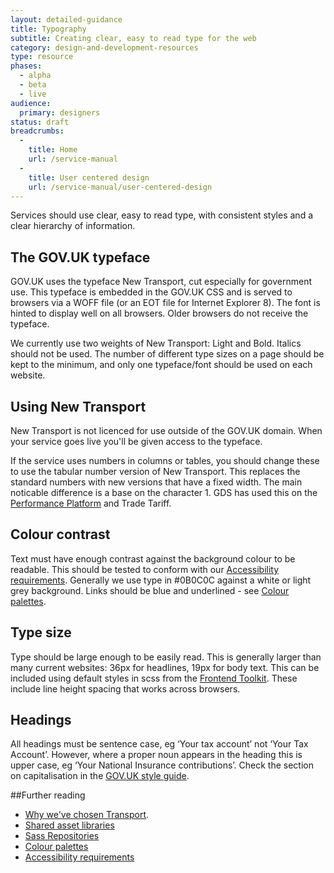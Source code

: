 ```yaml
---
layout: detailed-guidance
title: Typography
subtitle: Creating clear, easy to read type for the web
category: design-and-development-resources
type: resource
phases:
  - alpha
  - beta
  - live
audience:
  primary: designers
status: draft
breadcrumbs:
  -
    title: Home
    url: /service-manual
  -
    title: User centered design
    url: /service-manual/user-centered-design
---
```


Services should use clear, easy to read type, with consistent styles and a clear hierarchy of information.

## The GOV.UK typeface

GOV.UK uses the typeface New Transport, cut especially for government use. This typeface is embedded in the GOV.UK CSS and is served to browsers via a WOFF file (or an EOT file for Internet Explorer 8). The font is hinted to display well on all browsers. Older browsers do not receive the typeface.

We currently use two weights of New Transport: Light and Bold. Italics should not be used. The number of different type sizes on a page should be kept to the minimum, and only one typeface/font should be used on each website.

## Using New Transport

New Transport is not licenced for use outside of the GOV.UK domain. When your service goes live you'll be given access to the typeface.

If the service uses numbers in columns or tables, you should change these to use the tabular number version of New Transport. This replaces the standard numbers with new versions that have a fixed width. The main noticable difference is a base on the character 1. GDS has used this on the [Performance Platform](/performance) and Trade Tariff.


## Colour contrast

Text must have enough contrast against the background colour to be readable. This should be tested to conform with our [Accessibility requirements](/service-manual/user-centered-design/accessibility.html). Generally we use type in #0B0C0C against a white or light grey background. Links should be blue and underlined - see [Colour palettes](/service-manual/user-centered-design/resources/colour-palettes.html).

## Type size

Type should be large enough to be easily read. This is generally larger than many current websites: 36px for headlines, 19px for body text. This can be included using default styles in scss from the [Frontend Toolkit](/service-manual/user-centered-design/resources/sass-repositories.html). These include line height spacing that works across browsers.


## Headings

All headings must be sentence case, eg ‘Your tax account’ not ‘Your Tax Account’. However, where a proper noun appears in the heading this is upper case, eg ‘Your National Insurance contributions’. Check the section on capitalisation in the [GOV.UK style guide](https://www.gov.uk/design-principles/style-guide/style-points#style-capitalisation).


##Further reading

* [Why we've chosen Transport](http://digital.cabinetoffice.gov.uk/2012/07/05/a-few-notes-on-typography/).
* [Shared asset libraries](/service-manual/user-centered-design/resources/shared-asset-libraries.html)
* [Sass Repositories](/service-manual/user-centered-design/resources/sass-repositories.html)
* [Colour palettes](/service-manual/user-centered-design/resources/colour-palettes.html)
* [Accessibility requirements](/service-manual/user-centered-design/accessibility.html)

